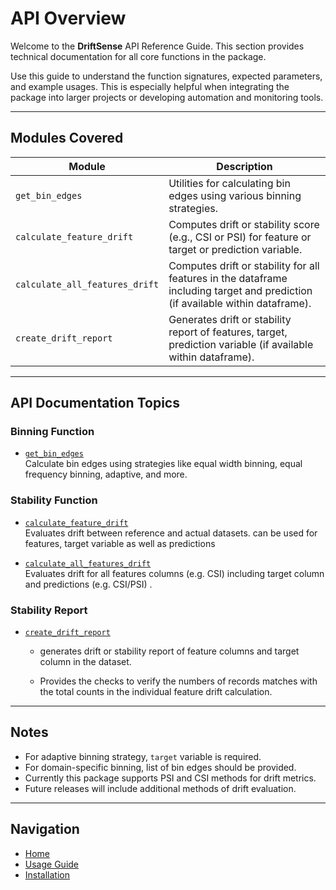 # API Overview

Welcome to the **DriftSense** API Reference Guide. This section provides technical documentation for all core functions in the package.

Use this guide to understand the function signatures, expected parameters, and example usages. This is especially helpful when integrating the package into larger projects or developing automation and monitoring tools.

---

## Modules Covered

| Module | Description |
|--------|-------------|
| `get_bin_edges` | Utilities for calculating bin edges using various binning strategies. |
| `calculate_feature_drift` | Computes drift or stability score (e.g., CSI or PSI) for feature or target or prediction variable. |
| `calculate_all_features_drift` | Computes drift or stability for all features in the dataframe including target and prediction (if available within dataframe). |
| `create_drift_report` | Generates drift or stability report of features, target, prediction variable (if available within dataframe). |

---

## API Documentation Topics

### Binning Function

- [`get_bin_edges`](./get_bin_edges.md)  
  Calculate bin edges using strategies like equal width binning, equal frequency binning, adaptive, and more.



### Stability Function

- [`calculate_feature_drift`](./calculate_feature_drift.md)  
  Evaluates drift between reference and actual datasets. can be used for features, target variable as well as predictions

- [`calculate_all_features_drift`](./calculate_all_features_drift.md)  
  Evaluates drift for all features columns (e.g. CSI) including target column and predictions (e.g. CSI/PSI) .

### Stability Report

- [`create_drift_report`](./create_drift_report.md)
  
  - generates drift or stability report of feature columns and target column in the dataset. 
  
  - Provides the checks to verify the numbers of records matches with the total counts in the individual feature drift calculation.

---

## Notes

- For adaptive binning strategy, `target` variable is required.
- For domain-specific binning, list of bin edges should be provided.
- Currently this package supports PSI and CSI methods for drift metrics. 
- Future releases will include additional methods of drift evaluation. 

---

## Navigation

- [Home](../index.md)
- [Usage Guide](../usage/index.md)
- [Installation](../installation.md)
